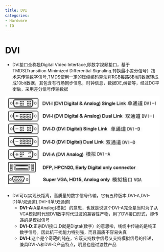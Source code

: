 ```yaml
---
title: DVI
categories:
- Hardware
- IO
---
```

# DVI

- DVI接口全称是Digital Video Interface,即数字视频接口，基于TMDS(Transition Minimized Differential Signaling,转换最小差分信号）技术来传输数字信号,TMDS使用一定的压缩编码算法将RGB每路8Bit的数据转成成10bit数据，其包含有行场同步信息，时钟信息，数据DE,纠错等，经过DC平衡后，采用差分信号传输数据

![](https://raw.githubusercontent.com/LuShan123888/Files/main/Pictures/2020-12-10-jsMl6Ogr4VwAJFP.jpg)

- DVI可以实现长距离，高质量的数字信号传输，它有五种版本,DVI-A,DVI-D(单/双通道),DVI-I(单/双通道)
    - **DVI-A**:A是Analog(模拟）的意思，也就是说这个DVI-A完全是当时为了从VGA模拟时代想DVI数字时代过渡的兼容性产物，用了DVI接口形式，却传递的是模拟信号
    - **DVI-D**:正宗DVI接口,D就是Digtal(数字）的意思啦，线缆中传输的是纯正数字信号，因此抗干扰能力特别强，而且画质不容易失真
    - **DVI-I**:这个是个奇葩的纯在，它既支持数字信号又支持模拟信号的传递，兼具DVI-A和DVI-D产品特点，明显也是过渡性产品